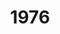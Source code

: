 ---
title: '1976'
countries:
- country: AUT
  indice: 0.280124496869204
- country: DNK
  indice: 0.35738467550682573
- country: FIN
  indice: 0.2815924308545028
- country: FRA
  indice: 0.35998770688948684
- country: KOR
  indice: 0.21820627473304374
- country: NLD
  indice: 0.3413131235788927
- country: NZL
  indice: 0.30076472502440604
- country: NOR
  indice: 0.3194603976823135
- country: CHN
  indice: 0.15691321850097226
---